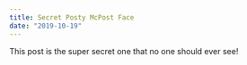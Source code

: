 ```yaml
---
title: Secret Posty McPost Face
date: "2019-10-19"
---
```


This post is the super secret one that no one should ever see!